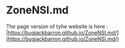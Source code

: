 # ZoneNSI.md

The page version of tyhe website is here : |https://bugjackbarron.github.io/ZoneNSI.md/](https://bugjackbarron.github.io/ZoneNSI.md/)
